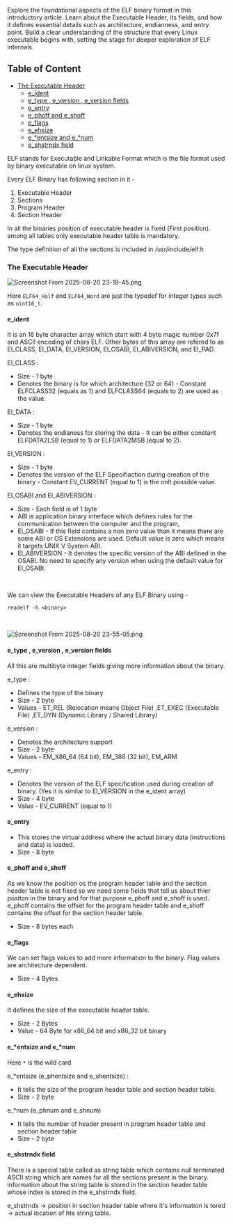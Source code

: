 Explore the foundational aspects of the ELF binary format in this introductory article. Learn about the Executable Header, its fields, and how it defines essential details such as architecture, endianness, and entry point. Build a clear understanding of the structure that every Linux executable begins with, setting the stage for deeper exploration of ELF internals.

## Table of Content

- [The Executable Header](#the-executable-header)  
  - [e_ident](#e_ident)  
  - [e_type , e_version , e_version fields](#e_type--e_version--e_version-fields)  
  - [e_entry](#e_entry)  
  - [e_phoff and e_shoff](#e_phoff-and-e_shoff)  
  - [e_flags](#e_flags)  
  - [e_ehsize](#e_ehsize)  
  - [e_*entsize and e_*num](#e_entsize-and-e_num)  
  - [e_shstrndx field](#e_shstrndx-field)  


ELF stands for Executable and Linkable Format which is the file format used by binary executable on linux system.

Every ELF Binary has following section in it -

1. Executable Header
2. Sections
3. Program Header
4. Section Header

In all the binaries position of executable header is fixed (First position). among all tables only executable header table is mandatory.

The type definition of all the sections is included in /usr/include/elf.h

### The Executable Header

![Screenshot From 2025-08-20 23-19-45.png](:/e953ca153a024bdabf10091f213423b0)

Here `ELF64_Half`  and `ELF64_Word` are just the typedef for integer types such as `uint16_t`.

#### e_ident

It is an 16 byte character array which start with 4 byte magic number 0x7f and ASCII encoding of chars ELF. Other bytes of this array are refered to as EI_CLASS, EI_DATA, EI_VERSION, EI_OSABI, EI_ABIVERSION,
and EI_PAD.

EI_CLASS :

- Size - 1 byte
- Denotes the binary is for which architecture (32 or 64) - Constant ELFCLASS32 (equals as 1) and ELFCLASS64 (equals to 2) are used as the value.

EI_DATA :

- Size - 1 byte
- Denotes the endianess for storing the data - It can be either constant ELFDATA2LSB (equal to 1) or ELFDATA2MSB (equal to 2).

EI_VERSION :

- Size - 1 byte
-  Denotes the version of the ELF Specifiaction during creation of the binary - Constant EV_CURRENT (equal to 1) is the onlt possible value.

EI_OSABI and EI_ABIVERSION :

- Size - Each field is of 1 byte
- ABI is application binary interface which defines rules for the communication between the computer and the program,
- EI_OSABI - If this field contains a non zero value than it means there are some ABI or OS Extensions are used. Default value is zero which means it targets UNIX V System ABI.
- EI_ABIVERSION - It denotes the specific version of the ABI defined in the OSABI. No need to specify any version when using the default value for EI_OSABI.

<br>  

We can view the Executable Headers of any ELF Binary using -

```
readelf -h <binary>
```

<br>

![Screenshot From 2025-08-20 23-55-05.png](:/8cffbaac2b0a4ff1ac300879fea9b8a7)

#### e_type , e_version , e_version fields 

All this are multibyte integer fields giving more information about the binary.

e_type :

- Defines the type of the binary
- Size - 2 byte
- Values - ET_REL (Relocation means Object File) ,ET_EXEC (Executable File) ,ET_DYN (Dynamic Library / Shared Library)

e_version :

- Denotes the architecture support
- Size - 2 byte
- Values - EM_X86_64 (64 bit), EM_386 (32 bit), EM_ARM

e_entry :

- Denotes the version of the ELF specification used during creation of binary. (Yes it is similar to EI_VERSION in the e_ident array)
- Size - 4 byte
- Value - EV_CURRENT (equal to 1)

#### e_entry

- This stores the virtual address where the actual binary data (instructions and data) is loaded.
- Size - 8 byte

#### e_phoff and e_shoff

As we know the position os the program header table and the section header table is not fixed so we need some fields that tell us about thier positon in the binary and for that purpose e_phoff and e_shoff is used. e_phoff contains the offset for the program header table and e_shoff contains the offset for the section header table.

- Size - 8 bytes each

#### e_flags 

We can set flags values to add more information to the binary. Flag values are architecture dependent.

- Size - 4 Bytes

#### e_ehsize

It defines the size of the executable header table.

- Size - 2 Bytes
- Value - 64 Byte for x86_64 bit and x86_32 bit binary

#### e_*entsize and e_*num

Here `*` is the wild card 

e_*entsize (e_phentsize and e_shentsize) :

- It tells the size of the program header table and section header table.
- Size - 2 byte

e_*num (e_phnum and e_shnum)

- It tells the number of header present in program header table and section header table
- Size - 2 byte

#### e_shstrndx field 

There is a special table called as string table which contains null terminated ASCII string which are names for all the sections present in the binary. information about the string table is stored in the section header table whose index is stored in the e_shstrndx field.

e_shstrndx -> position in section header table where it's information is tored -> actual location of hte string table.
